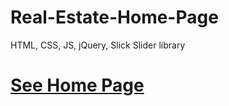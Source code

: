 # Real-Estate-Home-Page
HTML, CSS, JS, jQuery, Slick Slider library


# <a href="https://modest-johnson-442486.netlify.app/">See Home Page</a>
